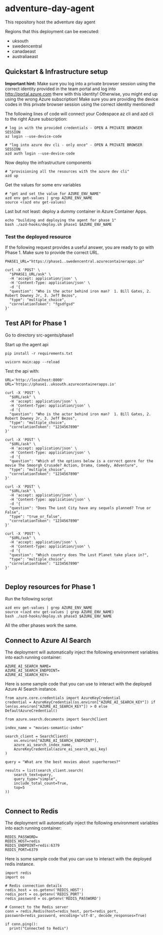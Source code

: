 # adventure-day-agent
This repository host the adventure day agent

Regions that this deployment can be executed:
- uksouth
- swedencentral
- canadaeast
- australiaeast

## Quickstart & Infrastructure setup

**Important hint:**
Make sure you log into  a private browser session using the correct identity provided in the team portal and log into http://portal.azure.com there with this identity! Otherwise, you might end up using the wrong Azure subscription!
Make sure you are providing the device codes in this private browser session using the correct identity mentioned!

The following lines of code will connect your Codespace az cli and azd cli to the right Azure subscription:

```
# log in with the provided credentials - OPEN A PRIVATE BROWSER SESSION
az login --use-device-code

# "log into azure dev cli - only once" - OPEN A PRIVATE BROWSER SESSION
azd auth login --use-device-code

```

Now deploy the infrastructure components

```
# "provisioning all the resources with the azure dev cli"
azd up
```

Get the values for some env variables
```
# "get and set the value for AZURE_ENV_NAME"
azd env get-values | grep AZURE_ENV_NAME
source <(azd env get-values)
```

Last but not least: deploy a dummy container in Azure Container Apps. 
```
echo "building and deploying the agent for phase 1"
bash ./azd-hooks/deploy.sh phase1 $AZURE_ENV_NAME

```

### Test the deployed resource

If the following request provides a useful answer, you are ready to go with Phase 1. Make sure to provide the correct URL.

```
PHASE1_URL="https://phase1..swedencentral.azurecontainerapps.io"

curl -X 'POST' \
  "$PHASE1_URL/ask" \
  -H 'accept: application/json' \
  -H 'Content-Type: application/json' \
  -d '{
  "question": "Who is the actor behind iron man?  1. Bill Gates, 2. Robert Downey Jr, 3. Jeff Bezos",
  "type": "multiple_choice",
  "correlationToken": "fgsdfgsd"
}'
```

## Test API for Phase 1

Go to directory src-agents/phase1

Start up the agent api
```
pip install -r requirements.txt

uvicorn main:app --reload
```

Test the api with:
```
URL='http://localhost:8000'
URL='https://phase1..uksouth.azurecontainerapps.io'

curl -X 'POST' \
  "$URL/ask" \
  -H 'accept: application/json' \
  -H 'Content-Type: application/json' \
  -d '{
  "question": "Who is the actor behind iron man?  1. Bill Gates, 2. Robert Downey Jr, 3. Jeff Bezos",
  "type": "multiple_choice",
  "correlationToken": "1234567890"
}'

curl -X 'POST' \
  "$URL/ask" \
  -H 'accept: application/json' \
  -H 'Content-Type: application/json' \
  -d '{
  "question": "Which of the options below is a correct genre for the movie The Smoorgh Crusade? Action, Drama, Comedy, Adventure",
  "type": "multiple_choice",
  "correlationToken": "1234567890"
}'

curl -X 'POST' \
  "$URL/ask" \
  -H 'accept: application/json' \
  -H 'Content-Type: application/json' \
  -d '{
  "question": "Does The Lost City have any sequels planned? True or False",
  "type": "true_or_false",
  "correlationToken": "1234567890"
}'

curl -X 'POST' \
  "$URL/ask" \
  -H 'accept: application/json' \
  -H 'Content-Type: application/json' \
  -d '{
  "question": "Which country does The Lost Planet take place in?",
  "type": "multiple_choice",
  "correlationToken": "1234567890"
}'


```

## Deploy resources for Phase 1

Run the following script

```
azd env get-values | grep AZURE_ENV_NAME
source <(azd env get-values | grep AZURE_ENV_NAME)
bash ./azd-hooks/deploy.sh phase3 $AZURE_ENV_NAME
```

All the other phases work the same.

## Connect to Azure AI Search

The deployment will automatically inject the following environment variables into each running container:

```
AZURE_AI_SEARCH_NAME=
AZURE_AI_SEARCH_ENDPOINT=
AZURE_AI_SEARCH_KEY=
```

Here is some sample code that you can use to interact with the deployed Azure AI Search instance.

```
from azure.core.credentials import AzureKeyCredential
credential = AzureKeyCredential(os.environ["AZURE_AI_SEARCH_KEY"]) if len(os.environ["AZURE_AI_SEARCH_KEY"]) > 0 else DefaultAzureCredential()

from azure.search.documents import SearchClient

index_name = "movies-semantic-index"

search_client = SearchClient(
    os.environ["AZURE_AI_SEARCH_ENDPOINT"],
    azure_ai_search_index_name,
    AzureKeyCredential(azure_ai_search_api_key)
)

query = "What are the best movies about superheroes?"

results = list(search_client.search(
    search_text=query,
    query_type="simple",
    include_total_count=True,
    top=5
))
    
```

## Connect to Redis

The deployment will automatically inject the following environment variables into each running container:

```
REDIS_PASSWORD=
REDIS_HOST=redis
REDIS_ENDPOINT=redis:6379
REDIS_PORT=6379
```

Here is some sample code that you can use to interact with the deployed redis instance.

```
import redis
import os

# Redis connection details
redis_host = os.getenv('REDIS_HOST')
redis_port = os.getenv('REDIS_PORT')
redis_password = os.getenv('REDIS_PASSWORD')
 
# Connect to the Redis server
conn = redis.Redis(host=redis_host, port=redis_port, password=redis_password, encoding='utf-8', decode_responses=True)
 
if conn.ping():
  print("Connected to Redis")

```